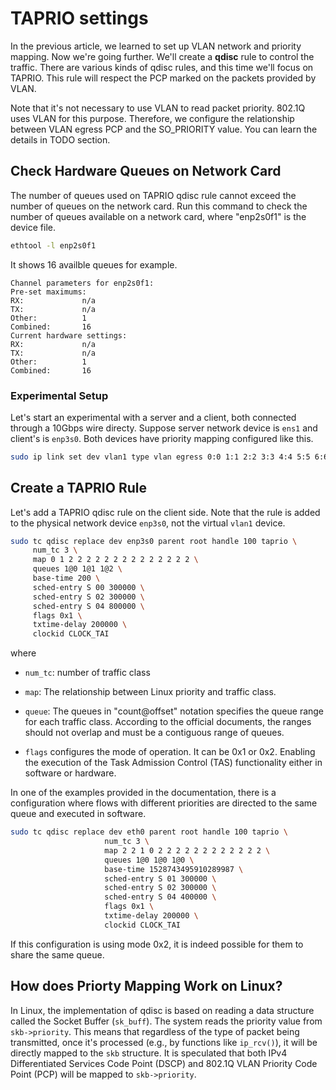 # TAPRIO settings

In the previous article, we learned to set up VLAN network and priority mapping.
Now we're going further.
We'll create a **qdisc** rule to control the traffic.
There are various kinds of qdisc rules, and this time we'll focus on TAPRIO.
This rule will respect the PCP marked on the packets provided by VLAN.

Note that it's not necessary to use VLAN to read packet priority.
802.1Q uses VLAN for this purpose.
Therefore, we configure the relationship between VLAN egress PCP and the SO\_PRIORITY value.
You can learn the details in TODO section.

## Check Hardware Queues on Network Card

The number of queues used on TAPRIO qdisc rule cannot exceed the number of queues on the network card.
Run this command to check the number of queues available on a network card, where "enp2s0f1" is the device file.

```sh
ethtool -l enp2s0f1
```

It shows 16 availble queues for example.

```
Channel parameters for enp2s0f1:
Pre-set maximums:
RX:             n/a
TX:             n/a
Other:          1
Combined:       16
Current hardware settings:
RX:             n/a
TX:             n/a
Other:          1
Combined:       16
```

### Experimental Setup

Let's start an experimental with a server and a client, both connected through a 10Gbps wire directy.
Suppose server network device is `ens1` and client's is `enp3s0`.
Both devices have priority mapping configured like this.

```sh
sudo ip link set dev vlan1 type vlan egress 0:0 1:1 2:2 3:3 4:4 5:5 6:6 7:7
```


## Create a TAPRIO Rule

Let's add a TAPRIO qdisc rule on the client side.
Note that the rule is added to the physical network device `enp3s0`, not the virtual `vlan1` device.

```sh
sudo tc qdisc replace dev enp3s0 parent root handle 100 taprio \
     num_tc 3 \
     map 0 1 2 2 2 2 2 2 2 2 2 2 2 2 2 2 \
     queues 1@0 1@1 1@2 \
     base-time 200 \
     sched-entry S 00 300000 \
     sched-entry S 02 300000 \
     sched-entry S 04 800000 \
     flags 0x1 \
     txtime-delay 200000 \
     clockid CLOCK_TAI
```

where

- `num_tc`: number of traffic class
- `map`: The relationship between Linux priority and traffic class.


- `queue`: The queues in "count@offset" notation specifies the queue
  range for each traffic class. According to the official
  documents, the ranges should not overlap and must be a contiguous
  range of queues.

- `flags` configures the mode of operation.  It can be 0x1 or
  0x2. Enabling the execution of the Task Admission Control (TAS)
  functionality either in software or hardware.

In one of the examples provided in the documentation,
there is a configuration where flows with different priorities are directed to the same queue and executed in software.

```sh
sudo tc qdisc replace dev eth0 parent root handle 100 taprio \
                     num_tc 3 \
                     map 2 2 1 0 2 2 2 2 2 2 2 2 2 2 2 2 \
                     queues 1@0 1@0 1@0 \
                     base-time 1528743495910289987 \
                     sched-entry S 01 300000 \
                     sched-entry S 02 300000 \
                     sched-entry S 04 400000 \
                     flags 0x1 \
                     txtime-delay 200000 \
                     clockid CLOCK_TAI 
```

If this configuration is using mode 0x2,
it is indeed possible for them to share the same queue.


## How does Priorty Mapping Work on Linux?

In Linux, the implementation of qdisc is based on reading a data structure called the Socket Buffer (`sk_buff`).
The system reads the priority value from `skb->priority`.
This means that regardless of the type of packet being transmitted,
once it's processed (e.g., by functions like `ip_rcv()`), it will be directly mapped to the `skb` structure.
It is speculated that both IPv4 Differentiated Services Code Point (DSCP) and 802.1Q VLAN Priority Code Point (PCP) will be mapped to `skb->priority`.

